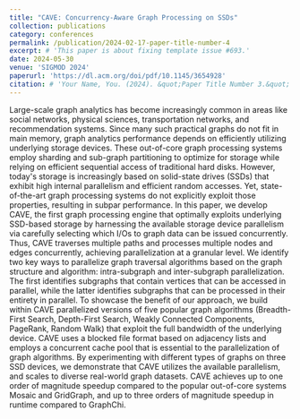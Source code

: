 ```yaml
---
title: "CAVE: Concurrency-Aware Graph Processing on SSDs"
collection: publications
category: conferences
permalink: /publication/2024-02-17-paper-title-number-4
excerpt: # 'This paper is about fixing template issue #693.'
date: 2024-05-30
venue: 'SIGMOD 2024'
paperurl: 'https://dl.acm.org/doi/pdf/10.1145/3654928'
citation: # 'Your Name, You. (2024). &quot;Paper Title Number 3.&quot; <i>GitHub Journal of Bugs</i>. 1(3).'
---
```


Large-scale graph analytics has become increasingly common in areas like social networks, physical sciences, transportation networks, and recommendation systems. Since many such practical graphs do not fit in main memory, graph analytics performance depends on efficiently utilizing underlying storage devices. These out-of-core graph processing systems employ sharding and sub-graph partitioning to optimize for storage while relying on efficient sequential access of traditional hard disks. However, today's storage is increasingly based on solid-state drives (SSDs) that exhibit high internal parallelism and efficient random accesses. Yet, state-of-the-art graph processing systems do not explicitly exploit those properties, resulting in subpar performance.
In this paper, we develop CAVE, the first graph processing engine that optimally exploits underlying SSD-based storage by harnessing the available storage device parallelism via carefully selecting which I/Os to graph data can be issued concurrently. Thus, CAVE traverses multiple paths and processes multiple nodes and edges concurrently, achieving parallelization at a granular level. We identify two key ways to parallelize graph traversal algorithms based on the graph structure and algorithm: intra-subgraph and inter-subgraph parallelization. The first identifies subgraphs that contain vertices that can be accessed in parallel, while the latter identifies subgraphs that can be processed in their entirety in parallel. To showcase the benefit of our approach, we build within CAVE parallelized versions of five popular graph algorithms (Breadth-First Search, Depth-First Search, Weakly Connected Components, PageRank, Random Walk) that exploit the full bandwidth of the underlying device. CAVE uses a blocked file format based on adjacency lists and employs a concurrent cache pool that is essential to the parallelization of graph algorithms. By experimenting with different types of graphs on three SSD devices, we demonstrate that CAVE utilizes the available parallelism, and scales to diverse real-world graph datasets. CAVE achieves up to one order of magnitude speedup compared to the popular out-of-core systems Mosaic and GridGraph, and up to three orders of magnitude speedup in runtime compared to GraphChi.
